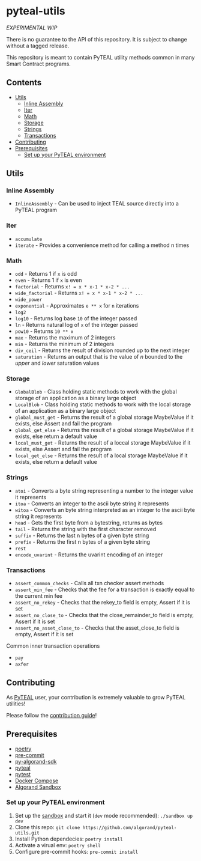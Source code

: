 # pyteal-utils

*EXPERIMENTAL WIP*

There is no guarantee to the API of this repository. It is subject to change without a tagged release.

This repository is meant to contain PyTEAL utility methods common in many Smart Contract programs.

## Contents

- [Utils](#utils)
    - [Inline Assembly](#inline-assembly)
    - [Iter](#iter)
    - [Math](#math)
    - [Storage](#storage)
    - [Strings](#strings)
    - [Transactions](#transactions)
- [Contributing](#contributing)
- [Prerequisites](#prerequisites)
    - [Set up your PyTEAL environment](#set-up-your-pyteal-environment)

## Utils

### Inline Assembly

- `InlineAssembly` - Can be used to inject TEAL source directly into a PyTEAL program

### Iter

- `accumulate`
- `iterate` - Provides a convenience method for calling a method n times

### Math

- `odd` - Returns 1 if `x` is odd
- `even` - Returns 1 if `x` is even
- `factorial` - Returns `x! = x * x-1 * x-2 * ...`
- `wide_factorial` - Returns `x! = x * x-1 * x-2 * ...`
- `wide_power`
- `exponential` - Approximates `e ** x` for `n` iterations
- `log2`
- `log10` - Returns log base `10` of the integer passed
- `ln` - Returns natural log of `x` of the integer passed
- `pow10` - Returns `10 ** x`
- `max` - Returns the maximum of 2 integers
- `min` - Returns the minimum of 2 integers
- `div_ceil` - Returns the result of division rounded up to the next integer
- `saturation` - Returns an output that is the value of _n_ bounded to the _upper_ and _lower_ saturation values

### Storage

- `GlobalBlob` - Class holding static methods to work with the global storage of an application as a binary large object
- `LocalBlob` - Class holding static methods to work with the local storage of an application as a binary large object
- `global_must_get` - Returns the result of a global storage MaybeValue if it exists, else Assert and fail the program
- `global_get_else` - Returns the result of a global storage MaybeValue if it exists, else return a default value
- `local_must_get` - Returns the result of a loccal storage MaybeValue if it exists, else Assert and fail the program
- `local_get_else` - Returns the result of a local storage MaybeValue if it exists, else return a default value

### Strings

- `atoi` - Converts a byte string representing a number to the integer value it represents
- `itoa` - Converts an integer to the ascii byte string it represents
- `witoa` - Converts an byte string interpreted as an integer to the ascii byte string it represents
- `head` - Gets the first byte from a bytestring, returns as bytes
- `tail` - Returns the string with the first character removed
- `suffix` - Returns the last n bytes of a given byte string
- `prefix` - Returns the first n bytes of a given byte string
- `rest`
- `encode_uvarint` - Returns the uvarint encoding of an integer

### Transactions

- `assert_common_checks` - Calls all txn checker assert methods
- `assert_min_fee` - Checks that the fee for a transaction is exactly equal to the current min fee
- `assert_no_rekey` - Checks that the rekey_to field is empty, Assert if it is set
- `assert_no_close_to` - Checks that the close_remainder_to field is empty, Assert if it is set
- `assert_no_asset_close_to` - Checks that the asset_close_to field is empty, Assert if it is set

Common inner transaction operations

- `pay`
- `axfer`

## Contributing

As [PyTEAL](https://github.com/algorand/pyteal) user, your contribution is extremely valuable to grow PyTEAL utilities!

Please follow the [contribution guide](https://github.com/algorand/pyteal-utils/blob/main/CONTRIBUTING.md)!

## Prerequisites

- [poetry](https://python-poetry.org/)
- [pre-commit](https://pre-commit.com/)
- [py-algorand-sdk](https://github.com/algorand/py-algorand-sdk)
- [pyteal](https://github.com/algorand/pyteal)
- [pytest](https://docs.pytest.org/)
- [Docker Compose](https://docs.docker.com/compose/install/)
- [Algorand Sandbox](https://github.com/algorand/sandbox)

### Set up your PyTEAL environment

1. Set up the [sandbox](https://github.com/algorand/sandbox) and start it (`dev` mode recommended): `./sandbox up dev`
2. Clone this repo: `git clone https://github.com/algorand/pyteal-utils.git`
3. Install Python dependecies: `poetry install`
4. Activate a virual env: `poetry shell`
5. Configure pre-commit hooks: `pre-commit install`
